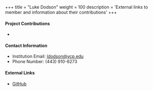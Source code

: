 +++
title = "Luke Dodson"
weight = 100
description = 'External links to member and information about their contributions'
+++

#### Project Contributions
- 

#### Contact Information
- Institution Email: ldodson@ycp.edu
- Phone Number: (443) 910-6273

#### External Links
- [GitHub](https://github.com/5ldodson5)